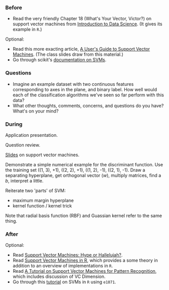 ### Before

 * Read the very friendly Chapter 18 (What's Your Vector, Victor?) on support vector machines from [Introduction to Data Science](http://jsresearch.net/). (It gives its example in `R`.)

Optional:

* Read this more exacting article, [A User's Guide to Support Vector Machines](http://pyml.sourceforge.net/doc/howto.pdf). (The class slides draw from this material.)
* Go through scikit's [documentation on SVMs](http://scikit-learn.org/dev/modules/svm.html).


### Questions

 * Imagine an example dataset with two continuous features corresponding to axes in the plane, and binary label. How well would each of the classification algorithms we've seen so far perform with this data?
 * What other thoughts, comments, concerns, and questions do you have? What's on your mind?


### During

Application presentation.

Question review.

[Slides](slides.pdf) on support vector machines.

Demonstrate a simple numerical example for the discriminant function. Use the training set ((1, 3), +1), ((2, 2), +1), ((1, 2), -1), ((2, 1), -1). Draw a separating hyperplane, get orthogonal vector (_w_), multiply matrices, find a _b_, interpret a little.

Reiterate two 'parts' of SVM:
 * maximum margin hyperplane
 * kernel function / kernel trick

 Note that radial basis function (RBF) and Guassian kernel refer to the same thing.


### After

Optional:

 * Read [Support Vector Machines: Hype or Hallelujah?](http://www.bioconductor.org/help/course-materials/2008/BioC2008/labs/ml/ML1.pdf).
 * Read [Support Vector Machines in R](http://www.jstatsoft.org/v15/i09/paper), which provides a some theory in addition to an overview of implementations in `R`.
 * Read [A Tutorial on Support Vector Machines for Pattern
Recognition](https://web.archive.org/web/20120105072605/http://www.umiacs.umd.edu/~joseph/support-vector-machines4.pdf), which includes discussion of VC Dimension.
 * Go through this [tutorial](http://www.louisaslett.com/Courses/Data_Mining/ST4003-Lab7-Introduction_to_Support_Vector_Machines.pdf) on SVMs in `R` using `e1071`.
